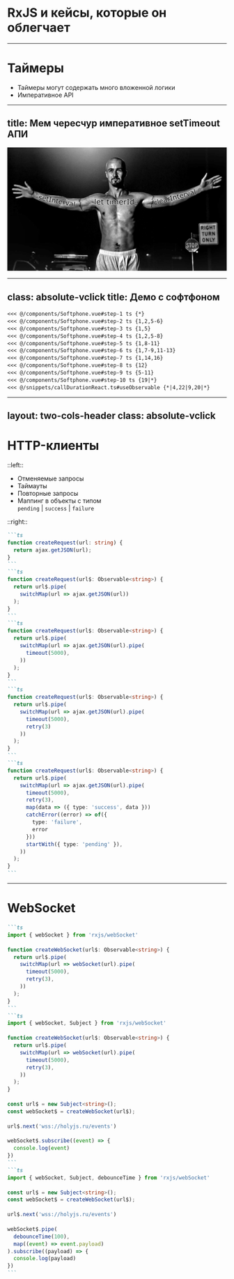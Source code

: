 # RxJS и кейсы, которые он облегчает

---

# Таймеры

<v-clicks>

- Таймеры могут содержать много вложенной логики
- Императивное API

</v-clicks>


---
title: Мем чересчур императивное setTimeout АПИ
---

<ImageFrame>
  <img src="../assets/american-setTimeout.webp">
</ImageFrame>

--- 
class: absolute-vclick
title: Демо с софтфоном
---

<div class="grid grid-cols-[350px_minmax(0,_1fr)] gap-x-20px"> 
  <v-switch unmount>
    <template #0>
      <Softphone :step="1" />
    </template>
    <template #2>
      <Softphone :step="2" />
    </template>
    <template #3>
      <Softphone :step="3" />
    </template>
    <template #4>
      <Softphone :step="4" />
    </template>
    <template #5>
      <Softphone :step="5" />
    </template>
    <template #6>
      <Softphone :step="6" />
    </template>
    <template #7>
      <Softphone :step="7" />
    </template>
    <template #8>
      <Softphone :step="8" />
    </template>
    <template #9>
      <Softphone :step="9" />
    </template>
    <template #10>
      <Softphone :step="10" />
    </template>
    <template #11>
      <Softphone :step="10" captureMedia />
    </template>
  </v-switch>

<v-click at="1">

````md magic-move {at: 2, lines: true}
<<< @/components/Softphone.vue#step-1 ts {*}
<<< @/components/Softphone.vue#step-2 ts {1,2,5-6}
<<< @/components/Softphone.vue#step-3 ts {1,5}
<<< @/components/Softphone.vue#step-4 ts {1,2,5-8}
<<< @/components/Softphone.vue#step-5 ts {1,8-11}
<<< @/components/Softphone.vue#step-6 ts {1,7-9,11-13}
<<< @/components/Softphone.vue#step-7 ts {1,14,16}
<<< @/components/Softphone.vue#step-8 ts {12}
<<< @/components/Softphone.vue#step-9 ts {5-11}
<<< @/components/Softphone.vue#step-10 ts {19|*}
<<< @/snippets/callDurationReact.ts#useObservable {*|4,22|9,20|*}
````

</v-click>
</div>


<style>
  .container {
  }

</style>
<!-- 
 TODO: Добавить диаграммы
 -->

---
layout: two-cols-header
class: absolute-vclick
---

# HTTP-клиенты

::left::

<v-clicks>

- Отменяемые запросы
- Таймауты
- Повторные запросы
- Маппинг в объекты с типом <br> `pending` | `success` | `failure`

</v-clicks>

::right::

````md magic-move {at: 1}
```ts
function createRequest(url: string) {
  return ajax.getJSON(url);
}
```
```ts
function createRequest(url$: Observable<string>) {
  return url$.pipe(
    switchMap(url => ajax.getJSON(url))
  );
}
```
```ts
function createRequest(url$: Observable<string>) {
  return url$.pipe(
    switchMap(url => ajax.getJSON(url).pipe(
      timeout(5000),
    ))
  );
}
```
```ts
function createRequest(url$: Observable<string>) {
  return url$.pipe(
    switchMap(url => ajax.getJSON(url).pipe(
      timeout(5000),
      retry(3)
    ))
  );
}
```
```ts
function createRequest(url$: Observable<string>) {
  return url$.pipe(
    switchMap(url => ajax.getJSON(url).pipe(
      timeout(5000),
      retry(3),
      map(data => ({ type: 'success', data }))
      catchError((error) => of({
        type: 'failure',
        error
      }))
      startWith({ type: 'pending' }),
    ))
  );
}
```
````

<style>
  .slidev-layout {
    @apply gap-x-0!; 
  }
</style>

---

# WebSocket 

````md magic-move
```ts
import { webSocket } from 'rxjs/webSocket'

function createWebSocket(url$: Observable<string>) {
  return url$.pipe(
    switchMap(url => webSocket(url).pipe(
      timeout(5000),
      retry(3),
    ))
  );
}
```
```ts
import { webSocket, Subject } from 'rxjs/webSocket'

function createWebSocket(url$: Observable<string>) {
  return url$.pipe(
    switchMap(url => webSocket(url).pipe(
      timeout(5000),
      retry(3),
    ))
  );
}

const url$ = new Subject<string>();
const webSocket$ = createWebSocket(url$);

url$.next('wss://holyjs.ru/events')

webSocket$.subscribe((event) => {
  console.log(event)
})
```
```ts
import { webSocket, Subject, debounceTime } from 'rxjs/webSocket'

const url$ = new Subject<string>();
const webSocket$ = createWebSocket(url$);

url$.next('wss://holyjs.ru/events')

webSocket$.pipe(
  debounceTime(100),
  map((event) => event.payload)
).subscribe((payload) => {
  console.log(payload)
})
```
````

<!--
TODO: Расписать преимущества вебсокета
TODO: Рассказать про холодный и горячий поток
-->
